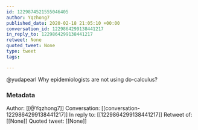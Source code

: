 ```yaml
---
id: 1229874521555046405
author: Yqzhong7
published_date: 2020-02-18 21:05:10 +00:00
conversation_id: 1229864299138441217
in_reply_to: 1229864299138441217
retweet: None
quoted_tweet: None
type: tweet
tags:

---
```


@yudapearl Why epidemiologists are not using do-calculus?

### Metadata

Author: [[@Yqzhong7]]
Conversation: [[conversation-1229864299138441217]]
In reply to: [[1229864299138441217]]
Retweet of: [[None]]
Quoted tweet: [[None]]
